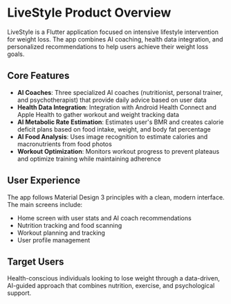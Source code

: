 # LiveStyle Product Overview

LiveStyle is a Flutter application focused on intensive lifestyle intervention for weight loss. The app combines AI coaching, health data integration, and personalized recommendations to help users achieve their weight loss goals.

## Core Features

- **AI Coaches**: Three specialized AI coaches (nutritionist, personal trainer, and psychotherapist) that provide daily advice based on user data
- **Health Data Integration**: Integration with Android Health Connect and Apple Health to gather workout and weight tracking data
- **AI Metabolic Rate Estimation**: Estimates user's BMR and creates calorie deficit plans based on food intake, weight, and body fat percentage
- **AI Food Analysis**: Uses image recognition to estimate calories and macronutrients from food photos
- **Workout Optimization**: Monitors workout progress to prevent plateaus and optimize training while maintaining adherence

## User Experience

The app follows Material Design 3 principles with a clean, modern interface. The main screens include:
- Home screen with user stats and AI coach recommendations
- Nutrition tracking and food scanning
- Workout planning and tracking
- User profile management

## Target Users

Health-conscious individuals looking to lose weight through a data-driven, AI-guided approach that combines nutrition, exercise, and psychological support.